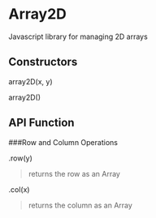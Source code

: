 Array2D
=======

Javascript library for managing 2D arrays


Constructors
------------

array2D(x, y)

array2D(<array2D>)


API Function
------------

###Row and Column Operations

.row(y)
> returns the row as an Array

.col(x)
> returns the column as an Array
